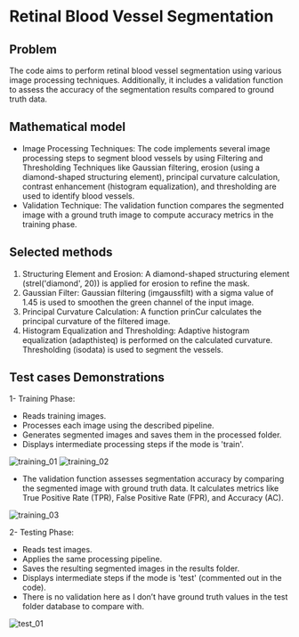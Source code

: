 # Retinal Blood Vessel Segmentation

## Problem

The code aims to perform retinal blood vessel segmentation using various image processing techniques. Additionally, it includes a validation function to assess the accuracy of the segmentation results compared to ground truth data.

## Mathematical model 

-	Image Processing Techniques: The code implements several image processing steps to segment blood vessels by using Filtering and Thresholding Techniques like Gaussian filtering, erosion (using a diamond-shaped structuring element), principal curvature calculation, contrast enhancement (histogram equalization), and thresholding are used to identify blood vessels.
-	Validation Technique: The validation function compares the segmented image with a ground truth image to compute accuracy metrics in the training phase.

## Selected methods

1.	Structuring Element and Erosion: A diamond-shaped structuring element (strel('diamond', 20)) is applied for erosion to refine the mask.
2.	Gaussian Filter: Gaussian filtering (imgaussfilt) with a sigma value of 1.45 is used to smoothen the green channel of the input image.
3.	Principal Curvature Calculation: A function prinCur calculates the principal curvature of the filtered image.
4.	Histogram Equalization and Thresholding: Adaptive histogram equalization (adapthisteq) is performed on the calculated curvature. Thresholding (isodata) is used to segment the vessels.

## Test cases Demonstrations

1-	Training Phase:
-	Reads training images.
-	Processes each image using the described pipeline.
-	Generates segmented images and saves them in the processed folder.
-	Displays intermediate processing steps if the mode is 'train'.

![training_01]('/sources/training_01.png')
![training_02]('/sources/training_02.png')


-	The validation function assesses segmentation accuracy by comparing the segmented image with ground truth data.
It calculates metrics like True Positive Rate (TPR), False Positive Rate (FPR), and Accuracy (AC).

![training_03]('/sources/training_03.png')

2-	Testing Phase:
-	Reads test images.
-	Applies the same processing pipeline.
-	Saves the resulting segmented images in the results folder.
-	Displays intermediate steps if the mode is 'test' (commented out in the code).
-	There is no validation here as I don’t have ground truth values in the test folder database to compare with.

![test_01]('/sources/test_01.png')





